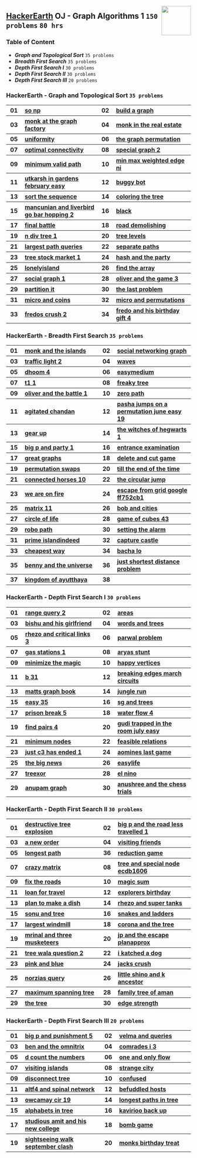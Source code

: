 <img align="right" width="80" src="/logos/hackerearth.png"></img>

## [HackerEarth](https://hackerearth.com/) OJ - Graph Algorithms 1 `150 problems` `80 hrs`

### Table of Content

- ***Graph and Topological Sort***      `35 problems`
- ***Breadth First Search***            `35 problems`
- ***Depth First Search I***            `30 problems`
- ***Depth First Search II***           `30 problems`
- ***Depth First Search III***          `20 problems`

### HackerEarth - Graph and Topological Sort `35 problems`

<table>
    <tbody>
        <tr>
<th align="center" width="50px">01</th><th align="left" width="550px"><a href="https://hackerearth.com/practice/algorithms/graphs/graph-representation/practice-problems/algorithm/so-np-c559f406/">so np</a></th>
<th align="center" width="50px">02</th><th align="left" width="550px"><a href="https://hackerearth.com/practice/algorithms/graphs/graph-representation/practice-problems/algorithm/build-a-graph-5f5c6b4a/">build a graph</a></th>
        </tr>
        <tr>
<th align="center" width="50px">03</th><th align="left" width="550px"><a href="https://hackerearth.com/practice/algorithms/graphs/graph-representation/practice-problems/algorithm/monk-at-the-graph-factory/">monk at the graph factory</a></th>
<th align="center" width="50px">04</th><th align="left" width="550px"><a href="https://hackerearth.com/practice/algorithms/graphs/graph-representation/practice-problems/algorithm/monk-in-the-real-estate/">monk in the real estate</a></th>
        </tr>
        <tr>
<th align="center" width="50px">05</th><th align="left" width="550px"><a href="https://hackerearth.com/practice/algorithms/graphs/graph-representation/practice-problems/algorithm/uniformity-794d7bdc/">uniformity</a></th>
<th align="center" width="50px">06</th><th align="left" width="550px"><a href="https://hackerearth.com/practice/algorithms/graphs/graph-representation/practice-problems/approximate/the-graph-permutation-be0db3d3/">the graph permutation</a></th>
        </tr>
        <tr>
<th align="center" width="50px">07</th><th align="left" width="550px"><a href="https://hackerearth.com/practice/algorithms/graphs/graph-representation/practice-problems/algorithm/optimal-connectivity-c6ae79ca/">optimal connectivity</a></th>
<th align="center" width="50px">08</th><th align="left" width="550px"><a href="https://hackerearth.com/practice/algorithms/graphs/graph-representation/practice-problems/algorithm/special-graph-2-3b2bf33c/">special graph 2</a></th>
        </tr>
        <tr>
<th align="center" width="50px">09</th><th align="left" width="550px"><a href="https://hackerearth.com/practice/algorithms/graphs/graph-representation/practice-problems/algorithm/minimum-valid-path-3dc5bd03/">minimum valid path</a></th>
<th align="center" width="50px">10</th><th align="left" width="550px"><a href="https://hackerearth.com/practice/algorithms/graphs/graph-representation/practice-problems/algorithm/min-max-weighted-edge-ni-f211b5cb/">min max weighted edge ni</a></th>
        </tr>
        <tr>
<th align="center" width="50px">11</th><th align="left" width="550px"><a href="https://hackerearth.com/practice/algorithms/graphs/graph-representation/practice-problems/algorithm/utkarsh-in-gardens-february-easy/">utkarsh in gardens february easy</a></th>
<th align="center" width="50px">12</th><th align="left" width="550px"><a href="https://hackerearth.com/practice/algorithms/graphs/graph-representation/practice-problems/algorithm/buggy-bot-d8f6eb53/">buggy bot</a></th>
        </tr>
        <tr>
<th align="center" width="50px">13</th><th align="left" width="550px"><a href="https://hackerearth.com/practice/algorithms/graphs/graph-representation/practice-problems/algorithm/sort-the-sequence-d77d8f67/">sort the sequence</a></th>
<th align="center" width="50px">14</th><th align="left" width="550px"><a href="https://hackerearth.com/practice/algorithms/graphs/graph-representation/practice-problems/algorithm/coloring-the-tree-7e8a557a/">coloring the tree</a></th>
        </tr>
        <tr>
<th align="center" width="50px">15</th><th align="left" width="550px"><a href="https://hackerearth.com/practice/algorithms/graphs/graph-representation/practice-problems/algorithm/mancunian-and-liverbird-go-bar-hopping-2/">mancunian and liverbird go bar hopping 2</a></th>
<th align="center" width="50px">16</th><th align="left" width="550px"><a href="https://hackerearth.com/practice/algorithms/graphs/graph-representation/practice-problems/algorithm/black-707332fc/">black</a></th>
        </tr>
        <tr>
<th align="center" width="50px">17</th><th align="left" width="550px"><a href="https://hackerearth.com/practice/algorithms/graphs/graph-representation/practice-problems/algorithm/final-battle/">final battle</a></th>
<th align="center" width="50px">18</th><th align="left" width="550px"><a href="https://hackerearth.com/practice/algorithms/graphs/graph-representation/practice-problems/algorithm/road-demolishing/">road demolishing</a></th>
        </tr>
        <tr>
<th align="center" width="50px">19</th><th align="left" width="550px"><a href="https://hackerearth.com/practice/algorithms/graphs/graph-representation/practice-problems/algorithm/n-div-tree-1/">n div tree 1</a></th>
<th align="center" width="50px">20</th><th align="left" width="550px"><a href="https://hackerearth.com/practice/algorithms/graphs/graph-representation/practice-problems/algorithm/tree-levels-a6d06fe1/">tree levels</a></th>
        </tr>
        <tr>
<th align="center" width="50px">21</th><th align="left" width="550px"><a href="https://hackerearth.com/practice/algorithms/graphs/graph-representation/practice-problems/algorithm/largest-path-queries-86ba3f71/">largest path queries</a></th>
<th align="center" width="50px">22</th><th align="left" width="550px"><a href="https://hackerearth.com/practice/algorithms/graphs/graph-representation/practice-problems/algorithm/separate-paths-2638c0fa/">separate paths</a></th>
        </tr>
        <tr>
<th align="center" width="50px">23</th><th align="left" width="550px"><a href="https://hackerearth.com/practice/algorithms/graphs/graph-representation/practice-problems/algorithm/tree-stock-market-1-9872b56f/">tree stock market 1</a></th>
<th align="center" width="50px">24</th><th align="left" width="550px"><a href="https://hackerearth.com/practice/algorithms/graphs/graph-representation/practice-problems/algorithm/hash-and-the-party-353f1555/">hash and the party</a></th>
        </tr>
        <tr>
<th align="center" width="50px">25</th><th align="left" width="550px"><a href="https://hackerearth.com/practice/algorithms/graphs/topological-sort/practice-problems/algorithm/lonelyisland-49054110/">lonelyisland</a></th>
<th align="center" width="50px">26</th><th align="left" width="550px"><a href="https://hackerearth.com/practice/algorithms/graphs/topological-sort/practice-problems/algorithm/find-the-array-616201fd/">find the array</a></th>
        </tr>
        <tr>
<th align="center" width="50px">27</th><th align="left" width="550px"><a href="https://hackerearth.com/practice/algorithms/graphs/topological-sort/practice-problems/algorithm/social-graph-1-ac58bbdf/">social graph 1</a></th>
<th align="center" width="50px">28</th><th align="left" width="550px"><a href="https://hackerearth.com/practice/algorithms/graphs/topological-sort/practice-problems/algorithm/oliver-and-the-game-3/">oliver and the game 3</a></th>
        </tr>
        <tr>
<th align="center" width="50px">29</th><th align="left" width="550px"><a href="https://hackerearth.com/practice/algorithms/graphs/topological-sort/practice-problems/algorithm/partition-it-4cc63265/">partition it</a></th>
<th align="center" width="50px">30</th><th align="left" width="550px"><a href="https://hackerearth.com/practice/algorithms/graphs/topological-sort/practice-problems/algorithm/the-last-problem-a090512e/">the last problem</a></th>
        </tr>
        <tr>
<th align="center" width="50px">31</th><th align="left" width="550px"><a href="https://hackerearth.com/practice/algorithms/graphs/hamiltonian-path/practice-problems/algorithm/micro-and-coins/">micro and coins</a></th>
<th align="center" width="50px">32</th><th align="left" width="550px"><a href="https://hackerearth.com/practice/algorithms/graphs/hamiltonian-path/practice-problems/algorithm/micro-and-permutations/">micro and permutations</a></th>
        </tr>
        <tr>
<th align="center" width="50px">33</th><th align="left" width="550px"><a href="https://hackerearth.com/practice/algorithms/graphs/hamiltonian-path/practice-problems/algorithm/fredos-crush-2/">fredos crush 2</a></th>
<th align="center" width="50px">34</th><th align="left" width="550px"><a href="https://hackerearth.com/practice/algorithms/graphs/hamiltonian-path/practice-problems/algorithm/fredo-and-his-birthday-gift-4/">fredo and his birthday gift 4</a></th>
        </tr>
    </tbody>
</table>

### HackerEarth - Breadth First Search `35 problems`

<table>
    <tbody>
        <tr>
<th align="center" width="50px">01</th><th align="left" width="550px"><a href="https://hackerearth.com/practice/algorithms/graphs/breadth-first-search/practice-problems/algorithm/monk-and-the-islands/">monk and the islands</a></th>
<th align="center" width="50px">02</th><th align="left" width="550px"><a href="https://hackerearth.com/practice/algorithms/graphs/breadth-first-search/practice-problems/algorithm/social-networking-graph/">social networking graph</a></th>
        </tr>
        <tr>
<th align="center" width="50px">03</th><th align="left" width="550px"><a href="https://hackerearth.com/practice/algorithms/graphs/breadth-first-search/practice-problems/algorithm/traffic-light-2-ee27ba45/">traffic light 2</a></th>
<th align="center" width="50px">04</th><th align="left" width="550px"><a href="https://hackerearth.com/practice/algorithms/graphs/breadth-first-search/practice-problems/algorithm/waves-b18625d7/">waves</a></th>
        </tr>
        <tr>
<th align="center" width="50px">05</th><th align="left" width="550px"><a href="https://hackerearth.com/practice/algorithms/graphs/breadth-first-search/practice-problems/algorithm/dhoom-4/">dhoom 4</a></th>
<th align="center" width="50px">06</th><th align="left" width="550px"><a href="https://hackerearth.com/practice/algorithms/graphs/breadth-first-search/practice-problems/algorithm/easymedium/">easymedium</a></th>
        </tr>
        <tr>
<th align="center" width="50px">07</th><th align="left" width="550px"><a href="https://hackerearth.com/practice/algorithms/graphs/breadth-first-search/practice-problems/algorithm/t1-1-6064aa64/">t1 1</a></th>
<th align="center" width="50px">08</th><th align="left" width="550px"><a href="https://hackerearth.com/practice/algorithms/graphs/breadth-first-search/practice-problems/algorithm/freaky-tree/">freaky tree</a></th>
        </tr>
        <tr>
<th align="center" width="50px">09</th><th align="left" width="550px"><a href="https://hackerearth.com/practice/algorithms/graphs/breadth-first-search/practice-problems/algorithm/oliver-and-the-battle-1/">oliver and the battle 1</a></th>
<th align="center" width="50px">10</th><th align="left" width="550px"><a href="https://hackerearth.com/practice/algorithms/graphs/breadth-first-search/practice-problems/algorithm/zero-path-a7d370fd/">zero path</a></th>
        </tr>
        <tr>
<th align="center" width="50px">11</th><th align="left" width="550px"><a href="https://hackerearth.com/practice/algorithms/graphs/breadth-first-search/practice-problems/algorithm/agitated-chandan/">agitated chandan</a></th>
<th align="center" width="50px">12</th><th align="left" width="550px"><a href="https://hackerearth.com/practice/algorithms/graphs/breadth-first-search/practice-problems/algorithm/pasha-jumps-on-a-permutation-june-easy-19-9e608b68/">pasha jumps on a permutation june easy 19</a></th>
        </tr>
        <tr>
<th align="center" width="50px">13</th><th align="left" width="550px"><a href="https://hackerearth.com/practice/algorithms/graphs/breadth-first-search/practice-problems/algorithm/gear-up-fa635535/">gear up</a></th>
<th align="center" width="50px">14</th><th align="left" width="550px"><a href="https://hackerearth.com/practice/algorithms/graphs/breadth-first-search/practice-problems/algorithm/the-witches-of-hegwarts-1/">the witches of hegwarts 1</a></th>
        </tr>
        <tr>
<th align="center" width="50px">15</th><th align="left" width="550px"><a href="https://hackerearth.com/practice/algorithms/graphs/breadth-first-search/practice-problems/algorithm/big-p-and-party-1/">big p and party 1</a></th>
<th align="center" width="50px">16</th><th align="left" width="550px"><a href="https://hackerearth.com/practice/algorithms/graphs/breadth-first-search/practice-problems/algorithm/entrance-examination-01e4a1b9/">entrance examination</a></th>
        </tr>
        <tr>
<th align="center" width="50px">17</th><th align="left" width="550px"><a href="https://hackerearth.com/practice/algorithms/graphs/breadth-first-search/practice-problems/algorithm/great-graphs-afc1a343/">great graphs</a></th>
<th align="center" width="50px">18</th><th align="left" width="550px"><a href="https://hackerearth.com/practice/algorithms/graphs/breadth-first-search/practice-problems/algorithm/delete-and-cut-game-91969de1/">delete and cut game</a></th>
        </tr>
        <tr>
<th align="center" width="50px">19</th><th align="left" width="550px"><a href="https://hackerearth.com/practice/algorithms/graphs/breadth-first-search/practice-problems/algorithm/permutation-swaps/">permutation swaps</a></th>
<th align="center" width="50px">20</th><th align="left" width="550px"><a href="https://hackerearth.com/practice/algorithms/graphs/breadth-first-search/practice-problems/algorithm/till-the-end-of-the-time-d73ba7d1/">till the end of the time</a></th>
        </tr>
        <tr>
<th align="center" width="50px">21</th><th align="left" width="550px"><a href="https://hackerearth.com/practice/algorithms/graphs/breadth-first-search/practice-problems/algorithm/connected-horses-10/">connected horses 10</a></th>
<th align="center" width="50px">22</th><th align="left" width="550px"><a href="https://hackerearth.com/practice/algorithms/graphs/breadth-first-search/practice-problems/algorithm/the-circular-jump-9515a45c/">the circular jump</a></th>
        </tr>
        <tr>
<th align="center" width="50px">23</th><th align="left" width="550px"><a href="https://hackerearth.com/practice/algorithms/graphs/breadth-first-search/practice-problems/algorithm/we-are-on-fire/">we are on fire</a></th>
<th align="center" width="50px">24</th><th align="left" width="550px"><a href="https://hackerearth.com/practice/algorithms/graphs/breadth-first-search/practice-problems/algorithm/escape-from-grid-google-ff752cb1/">escape from grid google ff752cb1</a></th>
        </tr>
        <tr>
<th align="center" width="50px">25</th><th align="left" width="550px"><a href="https://hackerearth.com/practice/algorithms/graphs/breadth-first-search/practice-problems/algorithm/matrix-11-f80d341e/">matrix 11</a></th>
<th align="center" width="50px">26</th><th align="left" width="550px"><a href="https://hackerearth.com/practice/algorithms/graphs/breadth-first-search/practice-problems/algorithm/bob-and-cities-dfc06921/">bob and cities</a></th>
        </tr>
        <tr>
<th align="center" width="50px">27</th><th align="left" width="550px"><a href="https://hackerearth.com/practice/algorithms/graphs/breadth-first-search/practice-problems/algorithm/circle-of-life-7fbfc7ac/">circle of life</a></th>
<th align="center" width="50px">28</th><th align="left" width="550px"><a href="https://hackerearth.com/practice/algorithms/graphs/breadth-first-search/practice-problems/algorithm/game-of-cubes-43/">game of cubes 43</a></th>
        </tr>
        <tr>
<th align="center" width="50px">29</th><th align="left" width="550px"><a href="https://hackerearth.com/practice/algorithms/graphs/breadth-first-search/practice-problems/algorithm/robo-path-78511fb1/">robo path</a></th>
<th align="center" width="50px">30</th><th align="left" width="550px"><a href="https://hackerearth.com/practice/algorithms/graphs/breadth-first-search/practice-problems/algorithm/setting-the-alarm/">setting the alarm</a></th>
        </tr>
        <tr>
<th align="center" width="50px">31</th><th align="left" width="550px"><a href="https://hackerearth.com/practice/algorithms/graphs/breadth-first-search/practice-problems/approximate/prime-islandindeed-d7a30488/">prime islandindeed</a></th>
<th align="center" width="50px">32</th><th align="left" width="550px"><a href="https://hackerearth.com/practice/algorithms/graphs/breadth-first-search/practice-problems/algorithm/capture-castle/">capture castle</a></th>
        </tr>
        <tr>
<th align="center" width="50px">33</th><th align="left" width="550px"><a href="https://hackerearth.com/practice/algorithms/graphs/breadth-first-search/practice-problems/algorithm/cheapest-way/">cheapest way</a></th>
<th align="center" width="50px">34</th><th align="left" width="550px"><a href="https://hackerearth.com/practice/algorithms/graphs/breadth-first-search/practice-problems/algorithm/bacha-lo/">bacha lo</a></th>
        </tr>
        <tr>
<th align="center" width="50px">35</th><th align="left" width="550px"><a href="https://hackerearth.com/practice/algorithms/graphs/breadth-first-search/practice-problems/algorithm/benny-and-the-universe/">benny and the universe</a></th>
<th align="center" width="50px">36</th><th align="left" width="550px"><a href="https://hackerearth.com/practice/algorithms/graphs/breadth-first-search/practice-problems/algorithm/just-shortest-distance-problem/">just shortest distance problem</a></th>
        </tr>
        <tr>
<th align="center" width="50px">37</th><th align="left" width="550px"><a href="https://hackerearth.com/practice/algorithms/graphs/breadth-first-search/practice-problems/algorithm/kingdom-of-ayutthaya/">kingdom of ayutthaya</a></th>
<th align="center" width="50px">38</th><th align="left" width="550px"><a href=""></a></th>
        </tr>
    </tbody>
</table>

### HackerEarth - Depth First Search I `30 problems`

<table>
    <tbody>
        <tr>
<th align="center" width="50px">01</th><th align="left" width="550px"><a href="https://hackerearth.com/practice/algorithms/graphs/depth-first-search/practice-problems/algorithm/range-query-2/">range query 2</a></th>
<th align="center" width="50px">02</th><th align="left" width="550px"><a href="https://hackerearth.com/practice/algorithms/graphs/depth-first-search/practice-problems/algorithm/areas-0475fb6e/">areas</a></th>
        </tr>
        <tr>
<th align="center" width="50px">03</th><th align="left" width="550px"><a href="https://hackerearth.com/practice/algorithms/graphs/depth-first-search/practice-problems/algorithm/bishu-and-his-girlfriend/">bishu and his girlfriend</a></th>
<th align="center" width="50px">04</th><th align="left" width="550px"><a href="https://hackerearth.com/practice/algorithms/graphs/depth-first-search/practice-problems/algorithm/words-and-trees-f9ef202c/">words and trees</a></th>
        </tr>
        <tr>
<th align="center" width="50px">05</th><th align="left" width="550px"><a href="https://hackerearth.com/practice/algorithms/graphs/depth-first-search/practice-problems/algorithm/rhezo-and-critical-links-3/">rhezo and critical links 3</a></th>
<th align="center" width="50px">06</th><th align="left" width="550px"><a href="https://hackerearth.com/practice/algorithms/graphs/depth-first-search/practice-problems/algorithm/parwal-problem/">parwal problem</a></th>
        </tr>
        <tr>
<th align="center" width="50px">07</th><th align="left" width="550px"><a href="https://hackerearth.com/practice/algorithms/graphs/depth-first-search/practice-problems/algorithm/gas-stations-1/">gas stations 1</a></th>
<th align="center" width="50px">08</th><th align="left" width="550px"><a href="https://hackerearth.com/practice/algorithms/graphs/depth-first-search/practice-problems/algorithm/aryas-stunt-63b3da17/">aryas stunt</a></th>
        </tr>
        <tr>
<th align="center" width="50px">09</th><th align="left" width="550px"><a href="https://hackerearth.com/practice/algorithms/graphs/depth-first-search/practice-problems/algorithm/minimize-the-magic-05a3986c/">minimize the magic</a></th>
<th align="center" width="50px">10</th><th align="left" width="550px"><a href="https://hackerearth.com/practice/algorithms/graphs/depth-first-search/practice-problems/algorithm/happy-vertices/">happy vertices</a></th>
        </tr>
        <tr>
<th align="center" width="50px">11</th><th align="left" width="550px"><a href="https://hackerearth.com/practice/algorithms/graphs/depth-first-search/practice-problems/algorithm/b-31/">b 31</a></th>
<th align="center" width="50px">12</th><th align="left" width="550px"><a href="https://hackerearth.com/practice/algorithms/graphs/depth-first-search/practice-problems/algorithm/breaking-edges-march-circuits-ca482e2a/">breaking edges march circuits</a></th>
        </tr>
        <tr>
<th align="center" width="50px">13</th><th align="left" width="550px"><a href="https://hackerearth.com/practice/algorithms/graphs/depth-first-search/practice-problems/algorithm/matts-graph-book/">matts graph book</a></th>
<th align="center" width="50px">14</th><th align="left" width="550px"><a href="https://hackerearth.com/practice/algorithms/graphs/depth-first-search/practice-problems/algorithm/jungle-run/">jungle run</a></th>
        </tr>
        <tr>
<th align="center" width="50px">15</th><th align="left" width="550px"><a href="https://hackerearth.com/practice/algorithms/graphs/depth-first-search/practice-problems/algorithm/easy-35/">easy 35</a></th>
<th align="center" width="50px">16</th><th align="left" width="550px"><a href="https://hackerearth.com/practice/algorithms/graphs/depth-first-search/practice-problems/algorithm/sg-and-trees/">sg and trees</a></th>
        </tr>
        <tr>
<th align="center" width="50px">17</th><th align="left" width="550px"><a href="https://hackerearth.com/practice/algorithms/graphs/depth-first-search/practice-problems/algorithm/prison-break-5/">prison break 5</a></th>
<th align="center" width="50px">18</th><th align="left" width="550px"><a href="https://hackerearth.com/practice/algorithms/graphs/depth-first-search/practice-problems/algorithm/water-flow-4-38cea6c6/">water flow 4</a></th>
        </tr>
        <tr>
<th align="center" width="50px">19</th><th align="left" width="550px"><a href="https://hackerearth.com/practice/algorithms/graphs/depth-first-search/practice-problems/algorithm/find-pairs-4-699bc085/">find pairs 4</a></th>
<th align="center" width="50px">20</th><th align="left" width="550px"><a href="https://hackerearth.com/practice/algorithms/graphs/depth-first-search/practice-problems/algorithm/gudi-trapped-in-the-room-july-easy/">gudi trapped in the room july easy</a></th>
        </tr>
        <tr>
<th align="center" width="50px">21</th><th align="left" width="550px"><a href="https://hackerearth.com/practice/algorithms/graphs/depth-first-search/practice-problems/algorithm/minimum-nodes-e023e51e/">minimum nodes</a></th>
<th align="center" width="50px">22</th><th align="left" width="550px"><a href="https://hackerearth.com/practice/algorithms/graphs/depth-first-search/practice-problems/algorithm/feasible-relations/">feasible relations</a></th>
        </tr>
        <tr>
<th align="center" width="50px">23</th><th align="left" width="550px"><a href="https://hackerearth.com/practice/algorithms/graphs/depth-first-search/practice-problems/algorithm/just-c3-has-ended-1/">just c3 has ended 1</a></th>
<th align="center" width="50px">24</th><th align="left" width="550px"><a href="https://hackerearth.com/practice/algorithms/graphs/depth-first-search/practice-problems/algorithm/aomines-last-game-d9a0f34d/">aomines last game</a></th>
        </tr>
        <tr>
<th align="center" width="50px">25</th><th align="left" width="550px"><a href="https://hackerearth.com/practice/algorithms/graphs/depth-first-search/practice-problems/algorithm/the-big-news-64c8dcee/">the big news</a></th>
<th align="center" width="50px">26</th><th align="left" width="550px"><a href="https://hackerearth.com/practice/algorithms/graphs/depth-first-search/practice-problems/algorithm/easylife/">easylife</a></th>
        </tr>
        <tr>
<th align="center" width="50px">27</th><th align="left" width="550px"><a href="https://hackerearth.com/practice/algorithms/graphs/depth-first-search/practice-problems/algorithm/treexor/">treexor</a></th>
<th align="center" width="50px">28</th><th align="left" width="550px"><a href="https://hackerearth.com/practice/algorithms/graphs/depth-first-search/practice-problems/algorithm/el-nino/">el nino</a></th>
        </tr>
        <tr>
<th align="center" width="50px">29</th><th align="left" width="550px"><a href="https://hackerearth.com/practice/algorithms/graphs/depth-first-search/practice-problems/algorithm/anupam-graph/">anupam graph</a></th>
<th align="center" width="50px">30</th><th align="left" width="550px"><a href="https://hackerearth.com/practice/algorithms/graphs/depth-first-search/practice-problems/algorithm/anushree-and-the-chess-trials-f65a7811/">anushree and the chess trials</a></th>
        </tr>
    </tbody>
</table>

### HackerEarth - Depth First Search II `30 problems`

<table>
    <tbody>
        <tr>
<th align="center" width="50px">01</th><th align="left" width="550px"><a href="https://hackerearth.com/practice/algorithms/graphs/depth-first-search/practice-problems/algorithm/destructive-tree-explosion-45170564/">destructive tree explosion</a></th>
<th align="center" width="50px">02</th><th align="left" width="550px"><a href="https://hackerearth.com/practice/algorithms/graphs/depth-first-search/practice-problems/algorithm/big-p-and-the-road-less-travelled-1/">big p and the road less travelled 1</a></th>
        </tr>
        <tr>
<th align="center" width="50px">03</th><th align="left" width="550px"><a href="https://hackerearth.com/practice/algorithms/graphs/depth-first-search/practice-problems/algorithm/a-new-order/">a new order</a></th>
<th align="center" width="50px">04</th><th align="left" width="550px"><a href="https://hackerearth.com/practice/algorithms/graphs/depth-first-search/practice-problems/algorithm/visiting-friends-9f10e4c8/">visiting friends</a></th>
        </tr>
        <tr>
<th align="center" width="50px">05</th><th align="left" width="550px"><a href="https://hackerearth.com/practice/algorithms/graphs/depth-first-search/practice-problems/algorithm/longest-path-fecb5ecc/">longest path</a></th>
<th align="center" width="50px">36</th><th align="left" width="550px"><a href="https://hackerearth.com/practice/algorithms/graphs/depth-first-search/practice-problems/algorithm/reduction-game-56c3c092/">reduction game</a></th>
        </tr>
        <tr>
<th align="center" width="50px">07</th><th align="left" width="550px"><a href="https://hackerearth.com/practice/algorithms/graphs/depth-first-search/practice-problems/algorithm/crazy-matrix/">crazy matrix</a></th>
<th align="center" width="50px">08</th><th align="left" width="550px"><a href="https://hackerearth.com/practice/algorithms/graphs/depth-first-search/practice-problems/algorithm/tree-and-special-node-ecdb1606/">tree and special node ecdb1606</a></th>
        </tr>
        <tr>
<th align="center" width="50px">09</th><th align="left" width="550px"><a href="https://hackerearth.com/practice/algorithms/graphs/depth-first-search/practice-problems/algorithm/fix-the-roads/">fix the roads</a></th>
<th align="center" width="50px">10</th><th align="left" width="550px"><a href="https://hackerearth.com/practice/algorithms/graphs/depth-first-search/practice-problems/algorithm/magic-sum/">magic sum</a></th>
        </tr>
        <tr>
<th align="center" width="50px">11</th><th align="left" width="550px"><a href="https://hackerearth.com/practice/algorithms/graphs/depth-first-search/practice-problems/algorithm/loan-for-travel-24cf67a1/">loan for travel</a></th>
<th align="center" width="50px">12</th><th align="left" width="550px"><a href="https://hackerearth.com/practice/algorithms/graphs/depth-first-search/practice-problems/algorithm/explorers-birthday/">explorers birthday</a></th>
        </tr>
        <tr>
<th align="center" width="50px">13</th><th align="left" width="550px"><a href="https://hackerearth.com/practice/algorithms/graphs/depth-first-search/practice-problems/algorithm/plan-to-make-a-dish-23553bf3/">plan to make a dish</a></th>
<th align="center" width="50px">14</th><th align="left" width="550px"><a href="https://hackerearth.com/practice/algorithms/graphs/depth-first-search/practice-problems/algorithm/rhezo-and-super-tanks-a5a3a2f1/">rhezo and super tanks</a></th>
        </tr>
        <tr>
<th align="center" width="50px">15</th><th align="left" width="550px"><a href="https://hackerearth.com/practice/algorithms/graphs/depth-first-search/practice-problems/algorithm/sonu-and-tree-49d999cf/">sonu and tree</a></th>
<th align="center" width="50px">16</th><th align="left" width="550px"><a href="https://hackerearth.com/practice/algorithms/graphs/depth-first-search/practice-problems/algorithm/snakes-and-ladders-8f64d050/">snakes and ladders</a></th>
        </tr>
        <tr>
<th align="center" width="50px">17</th><th align="left" width="550px"><a href="https://hackerearth.com/practice/algorithms/graphs/depth-first-search/practice-problems/algorithm/largest-windmill/">largest windmill</a></th>
<th align="center" width="50px">18</th><th align="left" width="550px"><a href="https://hackerearth.com/practice/algorithms/graphs/depth-first-search/practice-problems/algorithm/corona-and-the-tree/">corona and the tree</a></th>
        </tr>
        <tr>
<th align="center" width="50px">19</th><th align="left" width="550px"><a href="https://hackerearth.com/practice/algorithms/graphs/depth-first-search/practice-problems/algorithm/mrinal-and-three-musketeers-128f4c52/">mrinal and three musketeers</a></th>
<th align="center" width="50px">20</th><th align="left" width="550px"><a href="https://hackerearth.com/practice/algorithms/graphs/depth-first-search/practice-problems/approximate/jp-and-the-escape-planapprox/">jp and the escape planapprox</a></th>
        </tr>
        <tr>
<th align="center" width="50px">21</th><th align="left" width="550px"><a href="https://hackerearth.com/practice/algorithms/graphs/depth-first-search/practice-problems/algorithm/tree-wala-question-2/">tree wala question 2</a></th>
<th align="center" width="50px">22</th><th align="left" width="550px"><a href="https://hackerearth.com/practice/algorithms/graphs/depth-first-search/practice-problems/algorithm/i-katched-a-dog/">i katched a dog</a></th>
        </tr>
        <tr>
<th align="center" width="50px">23</th><th align="left" width="550px"><a href="https://hackerearth.com/practice/algorithms/graphs/depth-first-search/practice-problems/algorithm/pink-and-blue/">pink and blue</a></th>
<th align="center" width="50px">24</th><th align="left" width="550px"><a href="https://hackerearth.com/practice/algorithms/graphs/depth-first-search/practice-problems/algorithm/jacks-crush/">jacks crush</a></th>
        </tr>
        <tr>
<th align="center" width="50px">25</th><th align="left" width="550px"><a href="https://hackerearth.com/practice/algorithms/graphs/depth-first-search/practice-problems/algorithm/norzias-query/">norzias query</a></th>
<th align="center" width="50px">26</th><th align="left" width="550px"><a href="https://hackerearth.com/practice/algorithms/graphs/depth-first-search/practice-problems/algorithm/little-shino-and-k-ancestor-57fdef57/">little shino and k ancestor</a></th>
        </tr>
        <tr>
<th align="center" width="50px">27</th><th align="left" width="550px"><a href="https://hackerearth.com/practice/algorithms/graphs/depth-first-search/practice-problems/algorithm/maximum-spanning-tree/">maximum spanning tree</a></th>
<th align="center" width="50px">28</th><th align="left" width="550px"><a href="https://hackerearth.com/practice/algorithms/graphs/depth-first-search/practice-problems/algorithm/family-tree-of-aman-f2e011b3/">family tree of aman</a></th>
        </tr>
        <tr>
<th align="center" width="50px">29</th><th align="left" width="550px"><a href="https://hackerearth.com/practice/algorithms/graphs/depth-first-search/practice-problems/algorithm/the-tree/">the tree</a></th>
<th align="center" width="50px">30</th><th align="left" width="550px"><a href="https://hackerearth.com/practice/algorithms/graphs/depth-first-search/practice-problems/algorithm/edge-strength-67ff0bae/">edge strength</a></th>
        </tr>
    </tbody>
</table>

### HackerEarth - Depth First Search III `20 problems`

<table>
    <tbody>
        <tr>
<th align="center" width="50px">01</th><th align="left" width="550px"><a href="https://hackerearth.com/practice/algorithms/graphs/depth-first-search/practice-problems/algorithm/big-p-and-punishment-5/">big p and punishment 5</a></th>
<th align="center" width="50px">02</th><th align="left" width="550px"><a href="https://hackerearth.com/practice/algorithms/graphs/depth-first-search/practice-problems/algorithm/velma-and-queries/">velma and queries</a></th>
        </tr>
        <tr>
<th align="center" width="50px">03</th><th align="left" width="550px"><a href="https://hackerearth.com/practice/algorithms/graphs/depth-first-search/practice-problems/algorithm/ben-and-the-omnitrix/">ben and the omnitrix</a></th>
<th align="center" width="50px">04</th><th align="left" width="550px"><a href="https://hackerearth.com/practice/algorithms/graphs/depth-first-search/practice-problems/algorithm/comrades-i-3/">comrades i 3</a></th>
        </tr>
        <tr>
<th align="center" width="50px">05</th><th align="left" width="550px"><a href="https://hackerearth.com/practice/algorithms/graphs/depth-first-search/practice-problems/algorithm/d-count-the-numbers/">d count the numbers</a></th>
<th align="center" width="50px">06</th><th align="left" width="550px"><a href="https://hackerearth.com/practice/algorithms/graphs/depth-first-search/practice-problems/algorithm/one-and-only-flow-740e0808/">one and only flow</a></th>
        </tr>
        <tr>
<th align="center" width="50px">07</th><th align="left" width="550px"><a href="https://hackerearth.com/practice/algorithms/graphs/depth-first-search/practice-problems/algorithm/visiting-islands/">visiting islands</a></th>
<th align="center" width="50px">08</th><th align="left" width="550px"><a href="https://hackerearth.com/practice/algorithms/graphs/depth-first-search/practice-problems/algorithm/strange-city-ea5f4994/">strange city</a></th>
        </tr>
        <tr>
<th align="center" width="50px">09</th><th align="left" width="550px"><a href="https://hackerearth.com/practice/algorithms/graphs/depth-first-search/practice-problems/algorithm/disconnect-tree-1dfe3ce6-f92d2568/">disconnect tree</a></th>
<th align="center" width="50px">10</th><th align="left" width="550px"><a href="https://hackerearth.com/practice/algorithms/graphs/depth-first-search/practice-problems/approximate/confused/">confused</a></th>
        </tr>
        <tr>
<th align="center" width="50px">11</th><th align="left" width="550px"><a href="https://hackerearth.com/practice/algorithms/graphs/depth-first-search/practice-problems/algorithm/altf4-and-spinal-network/">altf4 and spinal network</a></th>
<th align="center" width="50px">12</th><th align="left" width="550px"><a href="https://hackerearth.com/practice/algorithms/graphs/depth-first-search/practice-problems/algorithm/befuddled-hosts/">befuddled hosts</a></th>
        </tr>
        <tr>
<th align="center" width="50px">13</th><th align="left" width="550px"><a href="https://hackerearth.com/practice/algorithms/graphs/depth-first-search/practice-problems/algorithm/owcamay-cir-19-acc1798b/">owcamay cir 19</a></th>
<th align="center" width="50px">14</th><th align="left" width="550px"><a href="https://hackerearth.com/practice/algorithms/graphs/depth-first-search/practice-problems/algorithm/longest-paths-in-tree/">longest paths in tree</a></th>
        </tr>
        <tr>
<th align="center" width="50px">15</th><th align="left" width="550px"><a href="https://hackerearth.com/practice/algorithms/graphs/depth-first-search/practice-problems/algorithm/alphabets-in-tree/">alphabets in tree</a></th>
<th align="center" width="50px">16</th><th align="left" width="550px"><a href="https://hackerearth.com/practice/algorithms/graphs/depth-first-search/practice-problems/algorithm/kavirioo-back-up-754d2621/">kavirioo back up</a></th>
        </tr>
        <tr>
<th align="center" width="50px">17</th><th align="left" width="550px"><a href="https://hackerearth.com/practice/algorithms/graphs/depth-first-search/practice-problems/algorithm/studious-amit-and-his-new-college/">studious amit and his new college</a></th>
<th align="center" width="50px">18</th><th align="left" width="550px"><a href="https://hackerearth.com/practice/algorithms/graphs/depth-first-search/practice-problems/algorithm/bomb-game-13ebde2d/">bomb game</a></th>
        </tr>
        <tr>
<th align="center" width="50px">19</th><th align="left" width="550px"><a href="https://hackerearth.com/practice/algorithms/graphs/depth-first-search/practice-problems/algorithm/sightseeing-walk-september-clash/">sightseeing walk september clash</a></th>
<th align="center" width="50px">20</th><th align="left" width="550px"><a href="https://hackerearth.com/practice/algorithms/graphs/depth-first-search/practice-problems/algorithm/monks-birthday-treat/">monks birthday treat</a></th>
        </tr>
    </tbody>
</table>
